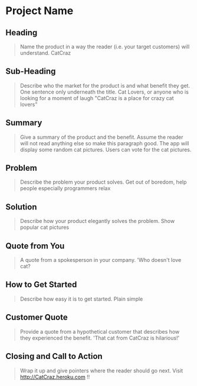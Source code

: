 # Project Name #

<!-- 
> This material was originally posted [here](http://www.quora.com/What-is-Amazons-approach-to-product-development-and-product-management). It is reproduced here for posterities sake.

There is an approach called "working backwards" that is widely used at Amazon. They work backwards from the customer, rather than starting with an idea for a product and trying to bolt customers onto it. While working backwards can be applied to any specific product decision, using this approach is especially important when developing new products or features.

For new initiatives a product manager typically starts by writing an internal press release announcing the finished product. The target audience for the press release is the new/updated product's customers, which can be retail customers or internal users of a tool or technology. Internal press releases are centered around the customer problem, how current solutions (internal or external) fail, and how the new product will blow away existing solutions.

If the benefits listed don't sound very interesting or exciting to customers, then perhaps they're not (and shouldn't be built). Instead, the product manager should keep iterating on the press release until they've come up with benefits that actually sound like benefits. Iterating on a press release is a lot less expensive than iterating on the product itself (and quicker!).

If the press release is more than a page and a half, it is probably too long. Keep it simple. 3-4 sentences for most paragraphs. Cut out the fat. Don't make it into a spec. You can accompany the press release with a FAQ that answers all of the other business or execution questions so the press release can stay focused on what the customer gets. My rule of thumb is that if the press release is hard to write, then the product is probably going to suck. Keep working at it until the outline for each paragraph flows. 

Oh, and I also like to write press-releases in what I call "Oprah-speak" for mainstream consumer products. Imagine you're sitting on Oprah's couch and have just explained the product to her, and then you listen as she explains it to her audience. That's "Oprah-speak", not "Geek-speak".

Once the project moves into development, the press release can be used as a touchstone; a guiding light. The product team can ask themselves, "Are we building what is in the press release?" If they find they're spending time building things that aren't in the press release (overbuilding), they need to ask themselves why. This keeps product development focused on achieving the customer benefits and not building extraneous stuff that takes longer to build, takes resources to maintain, and doesn't provide real customer benefit (at least not enough to warrant inclusion in the press release).
 -->
 
## Heading ##
  > Name the product in a way the reader (i.e. your target customers) will understand.
  CatCraz 

## Sub-Heading ##
  > Describe who the market for the product is and what benefit they get. One sentence only underneath the title.
  Cat Lovers, or anyone who is looking for a moment of laugh 
  "CatCraz is a place for crazy cat lovers"

## Summary ##
  > Give a summary of the product and the benefit. Assume the reader will not read anything else so make this paragraph good.
  The app will display some random cat pictures. Users can vote for the cat pictures.

## Problem ##
  > Describe the problem your product solves.
  Get out of boredom, help people especially programmers relax 

## Solution ##
  > Describe how your product elegantly solves the problem.
  Show popular cat pictures 

## Quote from You ##
  > A quote from a spokesperson in your company.
  'Who doesn't love cat?

## How to Get Started ##
  > Describe how easy it is to get started.
  Plain simple

## Customer Quote ##
  > Provide a quote from a hypothetical customer that describes how they experienced the benefit.
  'That cat from CatCraz is hilarious!'

## Closing and Call to Action ##
  > Wrap it up and give pointers where the reader should go next.
  Visit http://CatCraz.heroku.com !! 